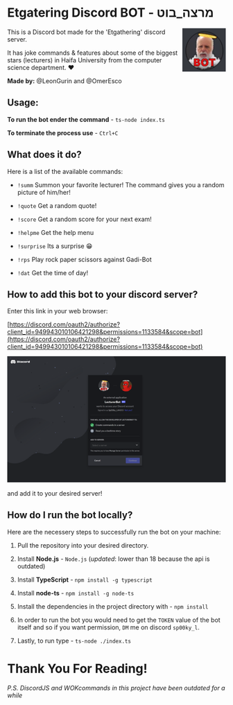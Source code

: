 # Etgatering Discord BOT - מרצה_בוט

<img src="https://github.com/LeonGurin/Gadi-bot/blob/main/pictures/gadi_bot.png" align='right' width=100 height=100 />

This is a Discord bot made for the 'Etgathering' discord server.

It has joke commands & features about some of the biggest stars (lecturers) in Haifa University from the computer science department.
❤

**Made by:** @LeonGurin and @OmerEsco

## Usage:

**To run the bot ender the command** - `ts-node index.ts`

**To terminate the process use** - `Ctrl+C`

## What does it do?

Here is a list of the available commands:

* `!summ` Summon your favorite lecturer! The command gives you a random picture of him/her!

* `!quote` Get a random quote!

* `!score` Get a random score for your next exam!

* `!helpme` Get the help menu

* `!surprise` Its a surprise 😁

* `!rps` Play rock paper scissors against Gadi-Bot

* `!dat` Get the time of day!

## How to add this bot to your discord server?

Enter this link in your web browser: 

[https://discord.com/oauth2/authorize?client_id=949943010106421298&permissions=1133584&scope=bot](https://discord.com/oauth2/authorize?client_id=949943010106421298&permissions=1133584&scope=bot)

![link](https://github.com/LeonGurin/Gadi-bot/blob/main/pictures/link.png)

and add it to your desired server!

## How do I run the bot locally?

Here are the necessery steps to successfully run the bot on your machine:

1. Pull the repository into your desired directory.

2. Install **Node.js** - `Node.js` (_updated_: lower than 18 because the api is outdated)

3. Install **TypeScript** - `npm install -g typescript`

4. Install **node-ts** - `npm install -g node-ts`

5. Install the dependencies in the project directory with - `npm install`

6. In order to run the bot you would need to get the `TOKEN` value of the bot itself and so if you want permission, `DM` me on discord `sp00ky_l`.

7. Lastly, to run type - `ts-node ./index.ts`

# Thank You For Reading!

*P.S. DiscordJS and WOKcommands in this project have been outdated for a while*